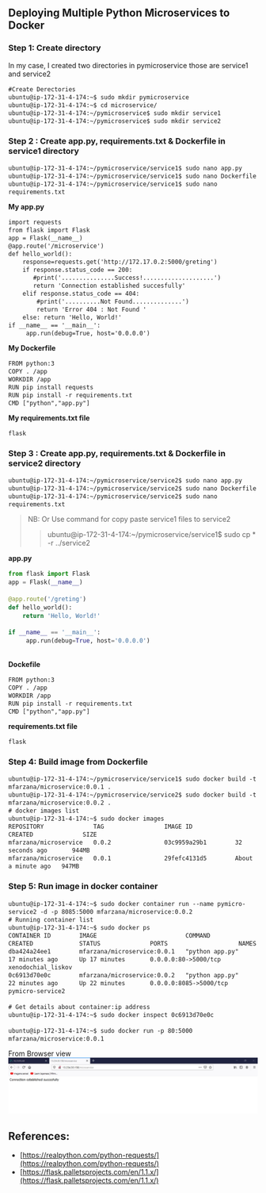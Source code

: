 
## Deploying Multiple Python Microservices to Docker
### Step 1:  Create directory 
In my case, I created two directories in pymicroservice those are service1 and service2
```
#Create Derectories
ubuntu@ip-172-31-4-174:~$ sudo mkdir pymicroservice
ubuntu@ip-172-31-4-174:~$ cd microservice/
ubuntu@ip-172-31-4-174:~/pymicroservice$ sudo mkdir service1
ubuntu@ip-172-31-4-174:~/pymicroservice$ sudo mkdir service2
```
### Step 2 : Create app.py, requirements.txt & Dockerfile  in service1 directory
```
ubuntu@ip-172-31-4-174:~/pymicroservice/service1$ sudo nano app.py
ubuntu@ip-172-31-4-174:~/pymicroservice/service1$ sudo nano Dockerfile
ubuntu@ip-172-31-4-174:~/pymicroservice/service1$ sudo nano requirements.txt  
```
**My app.py**
```
import requests
from flask import Flask
app = Flask(__name__)
@app.route('/microservice')
def hello_world():
    response=requests.get('http://172.17.0.2:5000/greting')
    if response.status_code == 200:
       #print('...............Success!....................')
       return 'Connection established succesfully'
    elif response.status_code == 404:
        #print('..........Not Found..............')
        return 'Error 404 : Not Found '
    else: return 'Hello, World!'
if __name__ == '__main__':
     app.run(debug=True, host='0.0.0.0')

```
**My Dockerfile**
```
FROM python:3
COPY . /app
WORKDIR /app
RUN pip install requests
RUN pip install -r requirements.txt
CMD ["python","app.py"]
```
**My requirements.txt file** 
```
flask
```

### Step 3 : Create app.py, requirements.txt & Dockerfile  in service2 directory
```
ubuntu@ip-172-31-4-174:~/pymicroservice/service2$ sudo nano app.py
ubuntu@ip-172-31-4-174:~/pymicroservice/service2$ sudo nano Dockerfile
ubuntu@ip-172-31-4-174:~/pymicroservice/service2$ sudo nano requirements.txt
```
> NB: Or Use command for copy paste service1 files to service2 
>>  ubuntu@ip-172-31-4-174:~/pymicroservice/service1$ sudo cp * -r ../service2

**app.py** 
```                                                                     app.py
from flask import Flask
app = Flask(__name__)

@app.route('/greting')
def hello_world():
    return 'Hello, World!'

if __name__ == '__main__':
     app.run(debug=True, host='0.0.0.0')
  
 ```
**Dockefile**
```
FROM python:3
COPY . /app
WORKDIR /app
RUN pip install -r requirements.txt
CMD ["python","app.py"]
```
 **requirements.txt file**
 ```
 flask 
 ```
### Step 4: Build  image from Dockerfile
```
ubuntu@ip-172-31-4-174:~/pymicroservice/service1$ sudo docker build -t mfarzana/microservice:0.0.1 .
ubuntu@ip-172-31-4-174:~/pymicroservice/service2$ sudo docker build -t mfarzana/microservice:0.0.2 .
# docker images list
ubuntu@ip-172-31-4-174:~$ sudo docker images
REPOSITORY              TAG                 IMAGE ID            CREATED              SIZE
mfarzana/microservice   0.0.2               03c9959a29b1        32 seconds ago       944MB
mfarzana/microservice   0.0.1               29fefc4131d5        About a minute ago   947MB
```
### Step 5: Run image in docker container
```
ubuntu@ip-172-31-4-174:~$ sudo docker container run --name pymicro-service2 -d -p 8085:5000 mfarzana/microservice:0.0.2
# Running container list
ubuntu@ip-172-31-4-174:~$ sudo docker ps
CONTAINER ID        IMAGE                         COMMAND             CREATED             STATUS              PORTS                    NAMES
dba424a24ee1        mfarzana/microservice:0.0.1   "python app.py"     17 minutes ago      Up 17 minutes       0.0.0.0:80->5000/tcp     xenodochial_liskov
0c6913d70e0c        mfarzana/microservice:0.0.2   "python app.py"     22 minutes ago      Up 22 minutes       0.0.0.0:8085->5000/tcp   pymicro-service2

# Get details about container:ip address 
ubuntu@ip-172-31-4-174:~$ sudo docker inspect 0c6913d70e0c

ubuntu@ip-172-31-4-174:~$ sudo docker run -p 80:5000 mfarzana/microservice:0.0.1
```
From Browser view 
![enter image description here](https://github.com/Mfarzana/docker-learning/blob/master/images/microservice-python.jpg)

## References:

 - [https://realpython.com/python-requests/](https://realpython.com/python-requests/)
 - [https://flask.palletsprojects.com/en/1.1.x/](https://flask.palletsprojects.com/en/1.1.x/)

<!--stackedit_data:
eyJoaXN0b3J5IjpbMTE2Mzc4NDM4NywtMTYwNjA2MzQwNSw0Nz
YyMzc2MywtOTg4ODgwMDcsNjQ4MDgzODUzLDE0NzkzNjU2NTUs
MjEyNTU5NzYzNSwxMjA3NDA3NzMyLDk4NTYzMTgzNiwtMzYwOT
kzMDA2LC02OTE1NDQ3NTgsMTQyMzE2ODUwMCw4MDQ5OTAzNzUs
MjA5NjY1ODQzNiwxNjkwNjQ0NjQ0XX0=
-->